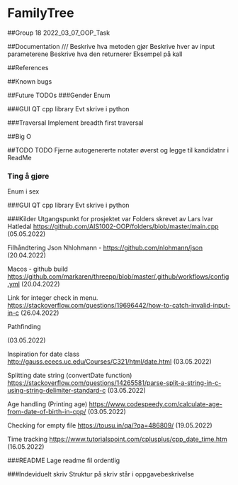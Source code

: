# FamilyTree
##Group 18
2022_03_07_OOP_Task

##Documentation
/// 
Beskrive hva metoden gjør 
Beskrive hver av input parameterene
Beskrive hva den returnerer
Eksempel på kall

##References

##Known bugs

##Future TODOs
###Gender
Enum

###GUI
QT cpp library
Evt skrive i python

###Traversal
Implement breadth first traversal

##Big O

##TODO
TODO Fjerne autogenererte notater øverst og legge til kandidatnr i ReadMe

### Ting å gjøre
Enum i sex

###GUI
QT cpp library
Evt skrive i python

###Kilder
Utgangspunkt for prosjektet var Folders skrevet av Lars Ivar Hatledal
https://github.com/AIS1002-OOP/folders/blob/master/main.cpp
(05.05.2022)

Filhåndtering Json Nhlohmann -
https://github.com/nlohmann/json
(20.04.2022)

Macos - github build
https://github.com/markaren/threepp/blob/master/.github/workflows/config.yml
(20.04.2022)

Link for integer check in menu.
https://stackoverflow.com/questions/19696442/how-to-catch-invalid-input-in-c
(26.04.2022)

Pathfinding

(03.05.2022)

Inspiration for date class
http://gauss.ececs.uc.edu/Courses/C321/html/date.html
(03.05.2022)

Splitting date string (convertDate function)
https://stackoverflow.com/questions/14265581/parse-split-a-string-in-c-using-string-delimiter-standard-c
(03.05.2022)

Age handling (Printing age)
https://www.codespeedy.com/calculate-age-from-date-of-birth-in-cpp/
(03.05.2022)

Checking for empty file
https://tousu.in/qa/?qa=486809/
(19.05.2022)

Time tracking
https://www.tutorialspoint.com/cplusplus/cpp_date_time.htm
(16.05.2022)

###README 
Lage readme fil ordentlig

###Indeviduelt skriv
Struktur på skriv står i oppgavebeskrivelse